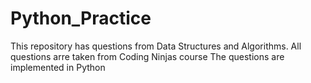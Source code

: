 # Python_Practice
This repository has questions from Data Structures and Algorithms.
All questions arre taken from Coding Ninjas course
The questions are implemented in Python
